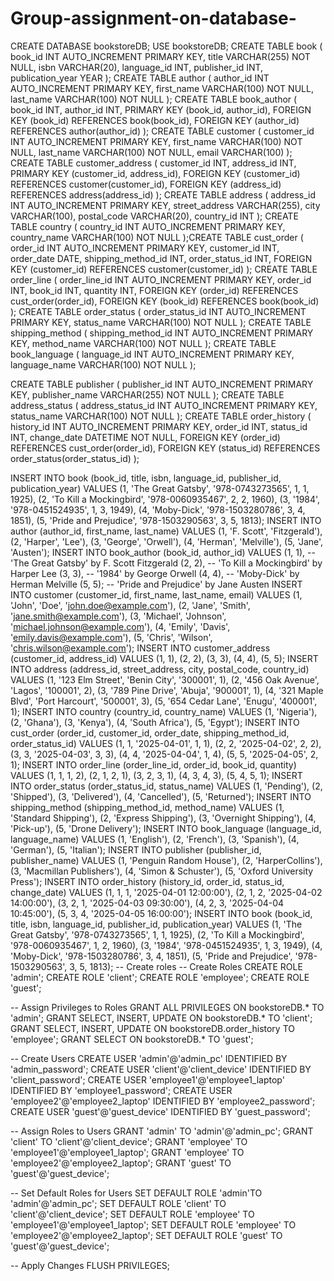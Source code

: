 # Group-assignment-on-database-
CREATE DATABASE bookstoreDB;
USE bookstoreDB;
CREATE TABLE book (
    book_id INT AUTO_INCREMENT PRIMARY KEY,
    title VARCHAR(255) NOT NULL,
    isbn VARCHAR(20),
    language_id INT,
    publisher_id INT,
    publication_year YEAR
);
 CREATE TABLE author (
    author_id INT AUTO_INCREMENT PRIMARY KEY,
    first_name VARCHAR(100) NOT NULL,
    last_name VARCHAR(100) NOT NULL
);
CREATE TABLE book_author (
    book_id INT,
    author_id INT,
    PRIMARY KEY (book_id, author_id),
    FOREIGN KEY (book_id) REFERENCES book(book_id),
    FOREIGN KEY (author_id) REFERENCES author(author_id)
);
CREATE TABLE customer (
    customer_id INT AUTO_INCREMENT PRIMARY KEY,
    first_name VARCHAR(100) NOT NULL,
    last_name VARCHAR(100) NOT NULL,
    email VARCHAR(100)
);
CREATE TABLE customer_address (
    customer_id INT,
    address_id INT,
    PRIMARY KEY (customer_id, address_id),
    FOREIGN KEY (customer_id) REFERENCES customer(customer_id),
    FOREIGN KEY (address_id) REFERENCES address(address_id)
);
CREATE TABLE address (
    address_id INT AUTO_INCREMENT PRIMARY KEY,
    street_address VARCHAR(255),
    city VARCHAR(100),
    postal_code VARCHAR(20),
    country_id INT
);
CREATE TABLE country (
    country_id INT AUTO_INCREMENT PRIMARY KEY,
    country_name VARCHAR(100) NOT NULL
);CREATE TABLE cust_order (
    order_id INT AUTO_INCREMENT PRIMARY KEY,
    customer_id INT,
    order_date DATE,
    shipping_method_id INT,
    order_status_id INT,
    FOREIGN KEY (customer_id) REFERENCES customer(customer_id)
);
CREATE TABLE order_line (
    order_line_id INT AUTO_INCREMENT PRIMARY KEY,
    order_id INT,
    book_id INT,
    quantity INT,
    FOREIGN KEY (order_id) REFERENCES cust_order(order_id),
    FOREIGN KEY (book_id) REFERENCES book(book_id)
);
CREATE TABLE order_status (
    order_status_id INT AUTO_INCREMENT PRIMARY KEY,
    status_name VARCHAR(100) NOT NULL
);
CREATE TABLE shipping_method (
    shipping_method_id INT AUTO_INCREMENT PRIMARY KEY,
    method_name VARCHAR(100) NOT NULL
);
CREATE TABLE book_language (
    language_id INT AUTO_INCREMENT PRIMARY KEY,
    language_name VARCHAR(100) NOT NULL
);

CREATE TABLE publisher (
    publisher_id INT AUTO_INCREMENT PRIMARY KEY,
    publisher_name VARCHAR(255) NOT NULL
);
CREATE TABLE address_status (
    address_status_id INT AUTO_INCREMENT PRIMARY KEY,
    status_name VARCHAR(100) NOT NULL
);
CREATE TABLE order_history (
    history_id INT AUTO_INCREMENT PRIMARY KEY,
    order_id INT,
    status_id INT,
    change_date DATETIME NOT NULL,
    FOREIGN KEY (order_id) REFERENCES cust_order(order_id),
    FOREIGN KEY (status_id) REFERENCES order_status(order_status_id)
);

INSERT INTO book (book_id, title, isbn, language_id, publisher_id, publication_year)
VALUES 
(1, 'The Great Gatsby', '978-0743273565', 1, 1, 1925),
(2, 'To Kill a Mockingbird', '978-0060935467', 2, 2, 1960),
(3, '1984', '978-0451524935', 1, 3, 1949),
(4, 'Moby-Dick', '978-1503280786', 3, 4, 1851),
(5, 'Pride and Prejudice', '978-1503290563', 3, 5, 1813);
INSERT INTO author (author_id, first_name, last_name)
VALUES 
(1, 'F. Scott', 'Fitzgerald'),
(2, 'Harper', 'Lee'),
(3, 'George', 'Orwell'),
(4, 'Herman', 'Melville'),
(5, 'Jane', 'Austen');
INSERT INTO book_author (book_id, author_id)
VALUES 
(1, 1), -- 'The Great Gatsby' by F. Scott Fitzgerald
(2, 2), -- 'To Kill a Mockingbird' by Harper Lee
(3, 3), -- '1984' by George Orwell
(4, 4), -- 'Moby-Dick' by Herman Melville
(5, 5); -- 'Pride and Prejudice' by Jane Austen
INSERT INTO customer (customer_id, first_name, last_name, email)
VALUES 
(1, 'John', 'Doe', 'john.doe@example.com'),
(2, 'Jane', 'Smith', 'jane.smith@example.com'),
(3, 'Michael', 'Johnson', 'michael.johnson@example.com'),
(4, 'Emily', 'Davis', 'emily.davis@example.com'),
(5, 'Chris', 'Wilson', 'chris.wilson@example.com');
INSERT INTO customer_address (customer_id, address_id)
VALUES 
(1, 1),
(2, 2),
(3, 3),
(4, 4),
(5, 5);
INSERT INTO address (address_id, street_address, city, postal_code, country_id)
VALUES 
(1, '123 Elm Street', 'Benin City', '300001', 1),
(2, '456 Oak Avenue', 'Lagos', '100001', 2),
(3, '789 Pine Drive', 'Abuja', '900001', 1),
(4, '321 Maple Blvd', 'Port Harcourt', '500001', 3),
(5, '654 Cedar Lane', 'Enugu', '400001', 1);
INSERT INTO country (country_id, country_name)
VALUES 
(1, 'Nigeria'),
(2, 'Ghana'),
(3, 'Kenya'),
(4, 'South Africa'),
(5, 'Egypt');
INSERT INTO cust_order (order_id, customer_id, order_date, shipping_method_id, order_status_id)
VALUES 
(1, 1, '2025-04-01', 1, 1),
(2, 2, '2025-04-02', 2, 2),
(3, 3, '2025-04-03', 3, 3),
(4, 4, '2025-04-04', 1, 4),
(5, 5, '2025-04-05', 2, 1);
INSERT INTO order_line (order_line_id, order_id, book_id, quantity)
VALUES 
(1, 1, 1, 2),
(2, 1, 2, 1),
(3, 2, 3, 1),
(4, 3, 4, 3),
(5, 4, 5, 1);
INSERT INTO order_status (order_status_id, status_name)
VALUES 
(1, 'Pending'),
(2, 'Shipped'),
(3, 'Delivered'),
(4, 'Cancelled'),
(5, 'Returned');
INSERT INTO shipping_method (shipping_method_id, method_name)
VALUES 
(1, 'Standard Shipping'),
(2, 'Express Shipping'),
(3, 'Overnight Shipping'),
(4, 'Pick-up'),
(5, 'Drone Delivery');
INSERT INTO book_language (language_id, language_name)
VALUES 
(1, 'English'),
(2, 'French'),
(3, 'Spanish'),
(4, 'German'),
(5, 'Italian');
INSERT INTO publisher (publisher_id, publisher_name)
VALUES 
(1, 'Penguin Random House'),
(2, 'HarperCollins'),
(3, 'Macmillan Publishers'),
(4, 'Simon & Schuster'),
(5, 'Oxford University Press');
INSERT INTO order_history (history_id, order_id, status_id, change_date)
VALUES 
(1, 1, 1, '2025-04-01 12:00:00'),
(2, 1, 2, '2025-04-02 14:00:00'),
(3, 2, 1, '2025-04-03 09:30:00'),
(4, 2, 3, '2025-04-04 10:45:00'),
(5, 3, 4, '2025-04-05 16:00:00');
INSERT INTO book (book_id, title, isbn, language_id, publisher_id, publication_year)
VALUES 
(1, 'The Great Gatsby', '978-0743273565', 1, 1, 1925),
(2, 'To Kill a Mockingbird', '978-0060935467', 1, 2, 1960),
(3, '1984', '978-0451524935', 1, 3, 1949),
(4, 'Moby-Dick', '978-1503280786', 3, 4, 1851),
(5, 'Pride and Prejudice', '978-1503290563', 3, 5, 1813);
-- Create roles
-- Create Roles
CREATE ROLE 'admin';
CREATE ROLE 'client';
CREATE ROLE 'employee';
CREATE ROLE 'guest';

-- Assign Privileges to Roles
GRANT ALL PRIVILEGES ON bookstoreDB.* TO 'admin';
GRANT SELECT, INSERT, UPDATE ON bookstoreDB.* TO 'client';
GRANT SELECT, INSERT, UPDATE ON bookstoreDB.order_history TO 'employee';
GRANT SELECT ON bookstoreDB.* TO 'guest';

-- Create Users
CREATE USER 'admin'@'admin_pc' IDENTIFIED BY 'admin_password';
CREATE USER 'client'@'client_device' IDENTIFIED BY 'client_password';
CREATE USER 'employee1'@'employee1_laptop' IDENTIFIED BY 'employee1_password';
CREATE USER 'employee2'@'employee2_laptop' IDENTIFIED BY 'employee2_password';
CREATE USER 'guest'@'guest_device' IDENTIFIED BY 'guest_password';

-- Assign Roles to Users
GRANT 'admin' TO 'admin'@'admin_pc';
GRANT 'client' TO 'client'@'client_device';
GRANT 'employee' TO 'employee1'@'employee1_laptop';
GRANT 'employee' TO 'employee2'@'employee2_laptop';
GRANT 'guest' TO 'guest'@'guest_device';

-- Set Default Roles for Users
SET DEFAULT ROLE 'admin'TO 'admin'@'admin_pc';
SET DEFAULT ROLE 'client' TO 'client'@'client_device';
SET DEFAULT ROLE 'employee' TO 'employee1'@'employee1_laptop';
SET DEFAULT ROLE 'employee' TO 'employee2'@'employee2_laptop';
SET DEFAULT ROLE 'guest' TO 'guest'@'guest_device';

-- Apply Changes
FLUSH PRIVILEGES;
